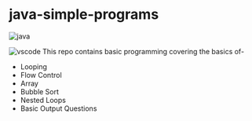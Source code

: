 # java-simple-programs
![java](https://img.shields.io/badge/Java-ED8B00?style=for-the-badge&logo=java&logoColor=white)

![vscode](https://img.shields.io/badge/Made%20for-VSCode-1f425f.svg)
This repo contains basic programming covering the basics of-
* Looping
* Flow Control 
* Array 
* Bubble Sort
* Nested Loops 
* Basic Output Questions 
